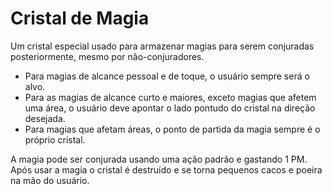 # Cristal de Magia

Um cristal especial usado para armazenar magias para serem conjuradas posteriormente, mesmo por não-conjuradores.

- Para magias de alcance pessoal e de toque, o usuário sempre será o alvo.
- Para as magias de alcance curto e maiores, exceto magias que afetem uma área, o usuário deve apontar o lado pontudo do cristal na direção desejada.
- Para magias que afetam áreas, o ponto de partida da magia sempre é o próprio cristal.

A magia pode ser conjurada usando uma ação padrão e gastando 1 PM. Após usar a magia o cristal é destruído e se torna pequenos cacos e poeira na mão do usuário.
